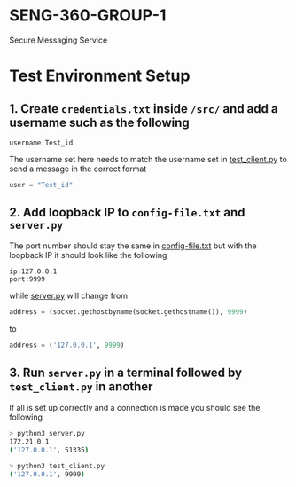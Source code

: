 # SENG-360-GROUP-1

Secure Messaging Service

# Test Environment Setup

## 1. Create ```credentials.txt``` inside  ```/src/``` and add a username such as the following

```text
username:Test_id
```

The username set here needs to match the username set in [test_client.py](https://gitlab.csc.uvic.ca/courses/2022091/SENG360_COSI/assignments/ebertc/seng-360-group-1/-/blob/main/src/test_client.py) to send a message in the correct format

```python
user = "Test_id"
 ```

## 2. Add loopback IP to ```config-file.txt``` and ```server.py```

 The port number should stay the same in [config-file.txt](https://gitlab.csc.uvic.ca/courses/2022091/SENG360_COSI/assignments/ebertc/seng-360-group-1/-/blob/main/src/config-file.txt) but with the loopback IP it should look like the following

```text
ip:127.0.0.1
port:9999
```

while [server.py](https://gitlab.csc.uvic.ca/courses/2022091/SENG360_COSI/assignments/ebertc/seng-360-group-1/-/blob/main/src/server.py) will change from

```python
address = (socket.gethostbyname(socket.gethostname()), 9999)
```

to

```python
address = ('127.0.0.1', 9999)
```

## 3. Run ```server.py``` in a terminal followed by ```test_client.py``` in another

If all is set up correctly and a connection is made you should see the following

```bash
> python3 server.py
172.21.0.1
('127.0.0.1', 51335)
```

```bash
> python3 test_client.py
('127.0.0.1', 9999)
```